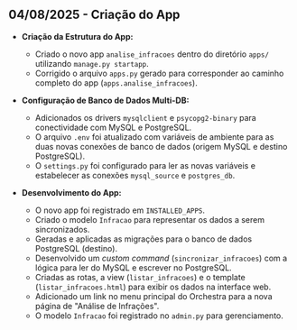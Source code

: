 ## 04/08/2025 - Criação do App

- **Criação da Estrutura do App:**
    - Criado o novo app `analise_infracoes` dentro do diretório `apps/` utilizando `manage.py startapp`.
    - Corrigido o arquivo `apps.py` gerado para corresponder ao caminho completo do app (`apps.analise_infracoes`).

- **Configuração de Banco de Dados Multi-DB:**
    - Adicionados os drivers `mysqlclient` e `psycopg2-binary` para conectividade com MySQL e PostgreSQL.
    - O arquivo `.env` foi atualizado com variáveis de ambiente para as duas novas conexões de banco de dados (origem MySQL e destino PostgreSQL).
    - O `settings.py` foi configurado para ler as novas variáveis e estabelecer as conexões `mysql_source` e `postgres_db`.

- **Desenvolvimento do App:**
    - O novo app foi registrado em `INSTALLED_APPS`.
    - Criado o modelo `Infracao` para representar os dados a serem sincronizados.
    - Geradas e aplicadas as migrações para o banco de dados PostgreSQL (destino).
    - Desenvolvido um *custom command* (`sincronizar_infracoes`) com a lógica para ler do MySQL e escrever no PostgreSQL.
    - Criadas as rotas, a view (`listar_infracoes`) e o template (`listar_infracoes.html`) para exibir os dados na interface web.
    - Adicionado um link no menu principal do Orchestra para a nova página de "Análise de Infrações".
    - O modelo `Infracao` foi registrado no `admin.py` para gerenciamento.
